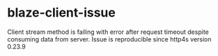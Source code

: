 # blaze-client-issue
Client stream method is failing with error after request timeout despite consuming data from server. Issue is reproducible since http4s version 0.23.9
